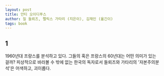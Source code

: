 ```yaml
---
layout: post
title: 안티 오이디푸스
author: 질 들뢰즈, 펠릭스 가타리 (지은이), 김재인 (옮긴이)
tags: book
---
```


## 1
1960년대 프랑스를 분석하고 있다. 그들의 혹은 프랑스의 60년대는 어떤 의미가 있는걸까? 피상적으로 바라볼 수 밖에 없는 한국의 독자로서 들뢰즈와 가타리의 '자본주의분석'은 어색하고, 괴이롭다.